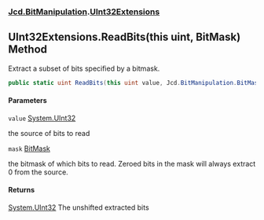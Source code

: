 ### [Jcd.BitManipulation](Jcd.BitManipulation.md 'Jcd.BitManipulation').[UInt32Extensions](Jcd.BitManipulation.UInt32Extensions.md 'Jcd.BitManipulation.UInt32Extensions')

## UInt32Extensions.ReadBits(this uint, BitMask) Method

Extract a subset of bits specified by a bitmask.

```csharp
public static uint ReadBits(this uint value, Jcd.BitManipulation.BitMask mask);
```
#### Parameters

<a name='Jcd.BitManipulation.UInt32Extensions.ReadBits(thisuint,Jcd.BitManipulation.BitMask).value'></a>

`value` [System.UInt32](https://docs.microsoft.com/en-us/dotnet/api/System.UInt32 'System.UInt32')

the source of bits to read

<a name='Jcd.BitManipulation.UInt32Extensions.ReadBits(thisuint,Jcd.BitManipulation.BitMask).mask'></a>

`mask` [BitMask](Jcd.BitManipulation.BitMask.md 'Jcd.BitManipulation.BitMask')

the bitmask of which bits to read.
Zeroed bits in the mask will always extract 0 from the source.

#### Returns
[System.UInt32](https://docs.microsoft.com/en-us/dotnet/api/System.UInt32 'System.UInt32')
The unshifted extracted bits